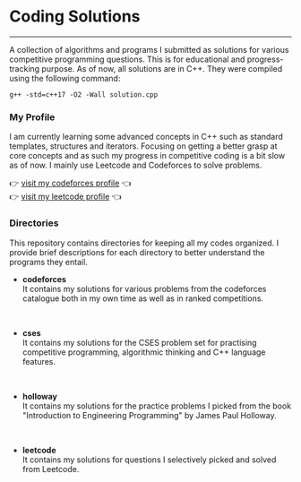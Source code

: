# Coding Solutions

---

A collection of algorithms and programs I submitted as solutions for various competitive programming questions. This is for educational and progress-tracking purpose. As of now, all solutions are in C++. They were compiled using the following command:

```
g++ -std=c++17 -O2 -Wall solution.cpp
```

### My Profile
I am currently learning some advanced concepts in C++ such as standard templates, structures and iterators. Focusing on getting a better grasp at core concepts and as such my progress in competitive coding is a bit slow as of now. I mainly use Leetcode and Codeforces to solve problems.

:point_right: [visit my codeforces profile](https://codeforces.com/profile/vibhorag03) :point_left:<br>
:point_right: [visit my leetcode profile](https://codeforces.com/profile/vibhorag03) :point_left:<br>


### Directories
This repository contains directories for keeping all my codes organized. I provide brief descriptions for each directory to better understand the programs they entail.

- <b>codeforces</b><br>
It contains my solutions for various problems from the codeforces catalogue both in my own time as well as in ranked competitions.
<br>

- <b>cses</b><br>
It contains my solutions for the CSES problem set for practising competitive programming, algorithmic thinking and C++ language features.
<br>

- <b>holloway</b><br>
It contains my solutions for the practice problems I picked from the book "Introduction to Engineering Programming" by James Paul Holloway.
<br>

- <b>leetcode</b><br>
It contains my solutions for questions I selectively picked and solved from Leetcode.
<br>
